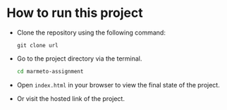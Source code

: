 # How to run this project

- Clone the repository using the following command:

  ```
  git clone url
  ```

- Go to the project directory via the terminal.

  ```bash
  cd marmeto-assignment
  ```

- Open `index.html` in your browser to view the final state of the project.

- Or visit the hosted link of the project.
